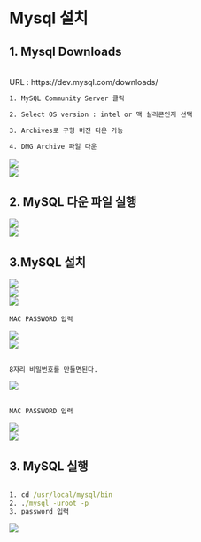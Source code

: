 # Mysql 설치

## 1. Mysql Downloads

<br>
URL : https://dev.mysql.com/downloads/

```txt
1. MySQL Community Server 클릭

2. Select OS version : intel or 맥 실리콘인지 선택

3. Archives로 구형 버전 다운 가능

4. DMG Archive 파일 다운
```

<img src="./img/1.png">
<br>
<img src="./img/2.png">
<br>

## 2. MySQL 다운 파일 실행

<img src="./img/3.png">
<br>
<img src="./img/4.png">
<br>

## 3.MySQL 설치


<img src="./img/5.png">
<br>
<img src="./img/6.png">
<br>
<img src="./img/7.png">

```text
MAC PASSWORD 입력
```

<img src="./img/8.png">
<br>
<img src="./img/9.png">
<br>

```text

8자리 비밀번호를 만들면된다.

```

<img src="./img/10.png">
<br>

```text

MAC PASSWORD 입력

```

<img src="./img/11.png">
<br>

<img src="./img/12.png">
<br>

## 3. MySQL 실행

```cmd

1. cd /usr/local/mysql/bin
2. ./mysql -uroot -p
3. password 입력

```

<img src="./img/13.png">

